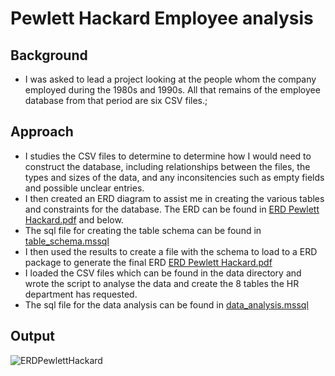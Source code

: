 # Pewlett Hackard Employee analysis



## Background
- I was asked to lead a project looking at the people whom the company employed during the 1980s and 1990s. All that remains of the employee database from that period are six CSV files.;

## Approach

- I studies the CSV files to determine to determine how I would need to construct the database, including relationships between the files, the types and sizes of the data, and any inconsitencies such as empty fields and possible unclear entries.
- I then created an ERD diagram to assist me in creating the various tables and constraints for the database. The ERD can be found in [ERD Pewlett Hackard.pdf](https://github.com/Reinierandrew/sql-challenge/blob/main/EmployeeSQL/ERD%20Pewlett%20Hackard.pdf) and below.
- The sql file for creating the table schema can be found in [table_schema.mssql](https://github.com/Reinierandrew/sql-challenge/blob/main/EmployeeSQL/table_schema.mssql)
- I then used the results to create a file with the schema to load to a ERD package to generate the final ERD [ERD Pewlett Hackard.pdf](https://github.com/Reinierandrew/sql-challenge/blob/main/EmployeeSQL/ERD%20Pewlett%20Hackard.pdf)
- I loaded the CSV files which can be found in the data directory and wrote the script to analyse the data and create the 8 tables the HR department has requested.
-  The sql file for the data analysis can be found in [data_analysis.mssql](https://github.com/Reinierandrew/sql-challenge/tree/main/EmployeeSQL)

## Output

![ERDPewlettHackard](https://user-images.githubusercontent.com/112833174/214707578-6ec4b512-6502-4964-b4a0-d7115573f8c6.jpg)
